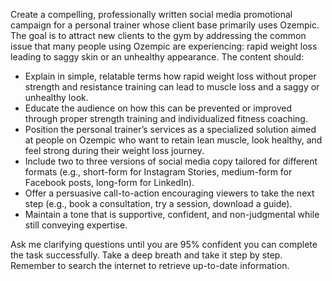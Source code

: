 Create a compelling, professionally written social media promotional campaign for a personal trainer whose client base primarily uses Ozempic. The goal is to attract new clients to the gym by addressing the common issue that many people using Ozempic are experiencing: rapid weight loss leading to saggy skin or an unhealthy appearance. The content should:

- Explain in simple, relatable terms how rapid weight loss without proper strength and resistance training can lead to muscle loss and a saggy or unhealthy look.
- Educate the audience on how this can be prevented or improved through proper strength training and individualized fitness coaching.
- Position the personal trainer’s services as a specialized solution aimed at people on Ozempic who want to retain lean muscle, look healthy, and feel strong during their weight loss journey.
- Include two to three versions of social media copy tailored for different formats (e.g., short-form for Instagram Stories, medium-form for Facebook posts, long-form for LinkedIn).
- Offer a persuasive call-to-action encouraging viewers to take the next step (e.g., book a consultation, try a session, download a guide).
- Maintain a tone that is supportive, confident, and non-judgmental while still conveying expertise.

Ask me clarifying questions until you are 95% confident you can complete the task successfully. Take a deep breath and take it step by step. Remember to search the internet to retrieve up-to-date information.